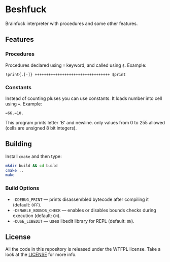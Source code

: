 # Beshfuck
Brainfuck interpreter with procedures and some other features.

## Features
### Procedures
Procedures declared using ``!`` keyword, and called using ``$``. Example: 
```
!print{.[-]} +++++++++++++++++++++++++++++++++ $print
```
### Constants
Instead of counting pluses you can use constants. It loads number into cell using ``=``. Example:
```
=66.=10.
```
This program prints letter 'B' and newline.
only values from 0 to 255 allowed (cells are unsigned 8 bit integers).

## Building
Install ``cmake`` and then type:
```sh
mkdir build && cd build
cmake ..
make
```
### Build Options
- ``-DDEBUG_PRINT`` &mdash; prints disassembled bytecode after compiling it (default: ``OFF``).
- ``-DENABLE_BOUNDS_CHECK`` &mdash; enables or disables bounds checks during execution (default: ``ON``).
- ``-DUSE_LIBEDIT`` &mdash; uses libedit library for REPL (default: ``ON``).

## License
All the code in this repository is released under the WTFPL license. Take a look at the [LICENSE](LICENSE) for more info.